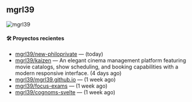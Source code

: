 ## mgrl39 
<p align="left"> <img src="https://komarev.com/ghpvc/?username=mgrbl&label=Profile%20views&color=0e75b6&style=flat" alt="mgrl39" /> </p>












#### 🛠 Proyectos recientes

- [mgrl39/new-philoprivate](https://github.com/mgrl39/new-philoprivate) —  (today)
- [mgrl39/kaizen](https://github.com/mgrl39/kaizen) — An elegant cinema management platform featuring movie catalogs, show scheduling, and booking capabilities with a modern responsive interface. (4 days ago)
- [mgrl39/mgrl39.github.io](https://github.com/mgrl39/mgrl39.github.io) —  (1 week ago)
- [mgrl39/focus-exams](https://github.com/mgrl39/focus-exams) —  (1 week ago)
- [mgrl39/cognoms-svelte](https://github.com/mgrl39/cognoms-svelte) —  (1 week ago)




